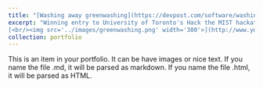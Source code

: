 ```yaml
---
title: "[Washing away greenwashing](https://devpost.com/software/washing-away-greenwashing)"
excerpt: "Winning entry to University of Toronto's Hack the MIST hackathon using NLP to compare the climate claims of corporations
[<br/><img src='../images/greenwashing.png' width='300'>](http://www.youtube.com/watch?v=axcZArAuShQ)"
collection: portfolio
---
```


This is an item in your portfolio. It can be have images or nice text. If you name the file .md, it will be parsed as markdown. If you name the file .html, it will be parsed as HTML. 
